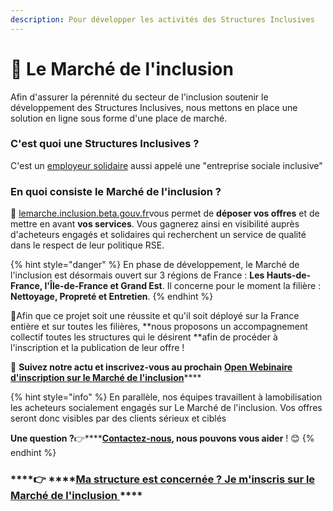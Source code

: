 ```yaml
---
description: Pour développer les activités des Structures Inclusives
---
```


# 🤝 Le Marché de l'inclusion

Afin d'assurer la pérennité du secteur de l'inclusion soutenir le développement des Structures Inclusives, nous mettons en place une solution en ligne sous forme d'une place de marché.

### C'est quoi une **Structures Inclusives ?**

C'est un [employeur solidaire](pourquoi-une-plateforme-de-linclusion/qui-sont-les-employeurs-solidaires.md) aussi appelé une "entreprise sociale inclusive"



### En quoi consiste le Marché de l'inclusion **?**

🤝​ ​[lemarche.inclusion.beta.gouv.fr](http://lemarche.inclusion.beta.gouv.fr/)​ vous permet de **déposer vos offres** et de mettre en avant **vos services**. Vous gagnerez ainsi en visibilité auprès d'acheteurs engagés et solidaires qui recherchent un service de qualité dans le respect de leur politique RSE.



{% hint style="danger" %}
En phase de développement, le Marché de l'inclusion est désormais ouvert sur 3 régions de France : **Les Hauts-de-France, l'Île-de-France et Grand Est**. Il concerne pour le moment la filière : **Nettoyage, Propreté et Entretien**.
{% endhint %}



  
🚨Afin que ce projet soit une réussite et qu'il soit déployé sur la France entière et sur toutes les filières, **nous proposons un accompagnement collectif toutes les structures qui le désirent​ ​**afin de procéder à l'inscription et la publication de leur offre !

🧐 **Suivez notre actu et inscrivez-vous au prochain** [**Open Webinaire d'inscription sur le Marché de l'inclusion**](https://app.livestorm.co/itou)\*\*\*\*



{% hint style="info" %}
En parallèle, nos équipes travaillent à la ​mobilisation les acheteurs socialement engagés sur Le Marché de l'inclusion. Vos offres seront donc visibles par des clients sérieux et ciblés 

**Une question ?**👉\*\*\*\*[**Contactez-nous**](mailto:lemarche@inclusion.beta.gouv.fr%20)**, nous pouvons vous aider** ! 😊
{% endhint %}



###   ****👉 ****[**Ma structure est concernée ? Je m'inscris sur le Marché de l'inclusion** ](https://lemarche.inclusion.beta.gouv.fr/fr/)\*\*\*\*

